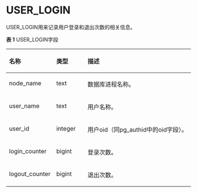 # USER\_LOGIN

USER\_LOGIN用来记录用户登录和退出次数的相关信息。

**表 1**  USER\_LOGIN字段

<a name="zh-cn_topic_0237122723_table894075612200"></a>
<table><thead align="left"><tr id="zh-cn_topic_0237122723_row318125719205"><th class="cellrowborder" valign="top" width="25.14%" id="mcps1.2.4.1.1"><p id="zh-cn_topic_0237122723_p41918573202"><a name="zh-cn_topic_0237122723_p41918573202"></a><a name="zh-cn_topic_0237122723_p41918573202"></a><strong id="zh-cn_topic_0237122723_b20194575209"><a name="zh-cn_topic_0237122723_b20194575209"></a><a name="zh-cn_topic_0237122723_b20194575209"></a>名称</strong></p>
</th>
<th class="cellrowborder" valign="top" width="16.950000000000003%" id="mcps1.2.4.1.2"><p id="zh-cn_topic_0237122723_p9191757162019"><a name="zh-cn_topic_0237122723_p9191757162019"></a><a name="zh-cn_topic_0237122723_p9191757162019"></a><strong id="zh-cn_topic_0237122723_b10191457172011"><a name="zh-cn_topic_0237122723_b10191457172011"></a><a name="zh-cn_topic_0237122723_b10191457172011"></a>类型</strong></p>
</th>
<th class="cellrowborder" valign="top" width="57.91%" id="mcps1.2.4.1.3"><p id="zh-cn_topic_0237122723_p111965792016"><a name="zh-cn_topic_0237122723_p111965792016"></a><a name="zh-cn_topic_0237122723_p111965792016"></a><strong id="zh-cn_topic_0237122723_b181913574209"><a name="zh-cn_topic_0237122723_b181913574209"></a><a name="zh-cn_topic_0237122723_b181913574209"></a>描述</strong></p>
</th>
</tr>
</thead>
<tbody><tr id="zh-cn_topic_0237122723_row11191457172019"><td class="cellrowborder" valign="top" width="25.14%" headers="mcps1.2.4.1.1 "><p id="zh-cn_topic_0237122723_p119145722010"><a name="zh-cn_topic_0237122723_p119145722010"></a><a name="zh-cn_topic_0237122723_p119145722010"></a>node_name</p>
</td>
<td class="cellrowborder" valign="top" width="16.950000000000003%" headers="mcps1.2.4.1.2 "><p id="zh-cn_topic_0237122723_p1119135717202"><a name="zh-cn_topic_0237122723_p1119135717202"></a><a name="zh-cn_topic_0237122723_p1119135717202"></a>text</p>
</td>
<td class="cellrowborder" valign="top" width="57.91%" headers="mcps1.2.4.1.3 "><p id="zh-cn_topic_0237122723_p121965718209"><a name="zh-cn_topic_0237122723_p121965718209"></a><a name="zh-cn_topic_0237122723_p121965718209"></a>数据库进程名称。</p>
</td>
</tr>
<tr id="zh-cn_topic_0237122723_row1419105717205"><td class="cellrowborder" valign="top" width="25.14%" headers="mcps1.2.4.1.1 "><p id="zh-cn_topic_0237122723_p420135713203"><a name="zh-cn_topic_0237122723_p420135713203"></a><a name="zh-cn_topic_0237122723_p420135713203"></a>user_name</p>
</td>
<td class="cellrowborder" valign="top" width="16.950000000000003%" headers="mcps1.2.4.1.2 "><p id="zh-cn_topic_0237122723_p6203573205"><a name="zh-cn_topic_0237122723_p6203573205"></a><a name="zh-cn_topic_0237122723_p6203573205"></a>text</p>
</td>
<td class="cellrowborder" valign="top" width="57.91%" headers="mcps1.2.4.1.3 "><p id="zh-cn_topic_0237122723_p42014574204"><a name="zh-cn_topic_0237122723_p42014574204"></a><a name="zh-cn_topic_0237122723_p42014574204"></a>用户名称。</p>
</td>
</tr>
<tr id="zh-cn_topic_0237122723_row42015717207"><td class="cellrowborder" valign="top" width="25.14%" headers="mcps1.2.4.1.1 "><p id="zh-cn_topic_0237122723_p620175722020"><a name="zh-cn_topic_0237122723_p620175722020"></a><a name="zh-cn_topic_0237122723_p620175722020"></a>user_id</p>
</td>
<td class="cellrowborder" valign="top" width="16.950000000000003%" headers="mcps1.2.4.1.2 "><p id="zh-cn_topic_0237122723_p52065717207"><a name="zh-cn_topic_0237122723_p52065717207"></a><a name="zh-cn_topic_0237122723_p52065717207"></a>integer</p>
</td>
<td class="cellrowborder" valign="top" width="57.91%" headers="mcps1.2.4.1.3 "><p id="zh-cn_topic_0237122723_p12201575206"><a name="zh-cn_topic_0237122723_p12201575206"></a><a name="zh-cn_topic_0237122723_p12201575206"></a>用户oid（同pg_authid中的oid字段）。</p>
</td>
</tr>
<tr id="zh-cn_topic_0237122723_row172055762012"><td class="cellrowborder" valign="top" width="25.14%" headers="mcps1.2.4.1.1 "><p id="zh-cn_topic_0237122723_p1320195792018"><a name="zh-cn_topic_0237122723_p1320195792018"></a><a name="zh-cn_topic_0237122723_p1320195792018"></a>login_counter</p>
</td>
<td class="cellrowborder" valign="top" width="16.950000000000003%" headers="mcps1.2.4.1.2 "><p id="zh-cn_topic_0237122723_p102085772011"><a name="zh-cn_topic_0237122723_p102085772011"></a><a name="zh-cn_topic_0237122723_p102085772011"></a>bigint</p>
</td>
<td class="cellrowborder" valign="top" width="57.91%" headers="mcps1.2.4.1.3 "><p id="zh-cn_topic_0237122723_p1620175719204"><a name="zh-cn_topic_0237122723_p1620175719204"></a><a name="zh-cn_topic_0237122723_p1620175719204"></a>登录次数。</p>
</td>
</tr>
<tr id="zh-cn_topic_0237122723_row102165752012"><td class="cellrowborder" valign="top" width="25.14%" headers="mcps1.2.4.1.1 "><p id="zh-cn_topic_0237122723_p221657102013"><a name="zh-cn_topic_0237122723_p221657102013"></a><a name="zh-cn_topic_0237122723_p221657102013"></a>logout_counter</p>
</td>
<td class="cellrowborder" valign="top" width="16.950000000000003%" headers="mcps1.2.4.1.2 "><p id="zh-cn_topic_0237122723_p122175772014"><a name="zh-cn_topic_0237122723_p122175772014"></a><a name="zh-cn_topic_0237122723_p122175772014"></a>bigint</p>
</td>
<td class="cellrowborder" valign="top" width="57.91%" headers="mcps1.2.4.1.3 "><p id="zh-cn_topic_0237122723_p6211757122015"><a name="zh-cn_topic_0237122723_p6211757122015"></a><a name="zh-cn_topic_0237122723_p6211757122015"></a>退出次数。</p>
</td>
</tr>
</tbody>
</table>
